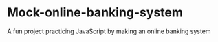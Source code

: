 # Mock-online-banking-system
A fun project practicing JavaScript by making an online banking system
